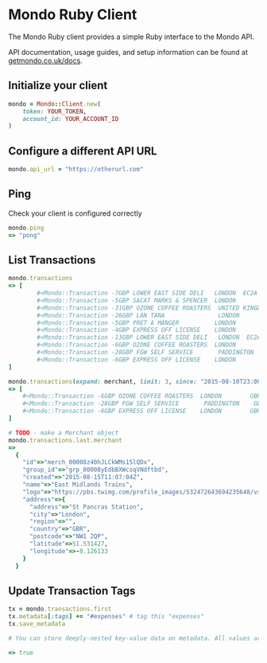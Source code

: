 # Mondo Ruby Client

The Mondo Ruby client provides a simple Ruby interface to the Mondo API.

API documentation, usage guides, and setup information can be found at [getmondo.co.uk/docs](https://getmondo.co.uk/docs/).

## Initialize your client

```ruby
mondo = Mondo::Client.new(
	token: YOUR_TOKEN,
	account_id: YOUR_ACCOUNT_ID
)
```

## Configure a different API URL
```ruby
mondo.api_url = "https://otherurl.com"
```

## Ping

Check your client is configured correctly

```ruby
mondo.ping
=> "pong"
```

## List Transactions

```ruby
mondo.transactions
=> [
		#<Mondo::Transaction -7GBP LOWER EAST SIDE DELI   LONDON  EC2A  GBR tx_00008zphrT5MZQoOhLbTur>, 
		#<Mondo::Transaction -5GBP SACAT MARKS & SPENCER  LONDON        GBR tx_00008zqEXy8SiMLdEqVVmT>, 
		#<Mondo::Transaction -31GBP OZONE COFFEE ROASTERS  UNITED KINGDO GBR tx_00008zrYsmW9IVgPz3bUiv>, 
		#<Mondo::Transaction -26GBP LAN TANA               LONDON        GBR tx_00008zru1CYoS6lW6nhpeD>, 
		#<Mondo::Transaction -5GBP PRET A MANGER          LONDON        GBR tx_00008zvemPnUEdNo8attNB>, 
		#<Mondo::Transaction -4GBP EXPRESS OFF LICENSE    LONDON        GBR tx_00008zxnkK6vh3rvN38W6z>, 
		#<Mondo::Transaction -13GBP LOWER EAST SIDE DELI   LONDON  EC2A  GBR tx_00008zy3PP7LTxxiXVEXAn>, 
		#<Mondo::Transaction -6GBP OZONE COFFEE ROASTERS  LONDON        GBR tx_00008zy8VxynHJGWOqY3aD>, 
		#<Mondo::Transaction -28GBP FGW SELF SERVICE       PADDINGTON    GBR tx_00008zyGtoILjhPUwlZli5>, 
		#<Mondo::Transaction -6GBP EXPRESS OFF LICENSE    LONDON        GBR tx_00008zzwuRFvGsQCml15Kj>
]

mondo.transactions(expand: merchant, limit: 3, since: "2015-08-10T23:00:00Z")
=> [
    #<Mondo::Transaction -6GBP OZONE COFFEE ROASTERS  LONDON        GBR tx_00008zy8VxynHJGWOqY3aD>, 
    #<Mondo::Transaction -28GBP FGW SELF SERVICE       PADDINGTON    GBR tx_00008zyGtoILjhPUwlZli5>, 
    #<Mondo::Transaction -6GBP EXPRESS OFF LICENSE    LONDON        GBR tx_00008zzwuRFvGsQCml15Kj>
]

# TODO - make a Merchant object
mondo.transactions.last.merchant
=> 
  {
    "id"=>"merch_00008z40hJLCkWMs15lQDx", 
    "group_id"=>"grp_00008yEdbBXWcsqVNdftbd", 
    "created"=>"2015-08-15T11:07:04Z", 
    "name"=>"East Midlands Trains", 
    "logo"=>"https://pbs.twimg.com/profile_images/532472643694235648/vxJSda4F_400x400.png", 
    "address"=>{
      "address"=>"St Pancras Station", 
      "city"=>"London", 
      "region"=>"", 
      "country"=>"GBR", 
      "postcode"=>"NW1 2QP", 
      "latitude"=>51.531427, 
      "longitude"=>-0.126133
    }
  } 
```

## Update Transaction Tags

```ruby
tx = mondo.transactions.first
tx.metadata[:tags] += "#expenses" # tag this "expenses"
tx.save_metadata

# You can store deeply-nested key-value data on metadata. All values are stored & returned as strings.

=> true
```